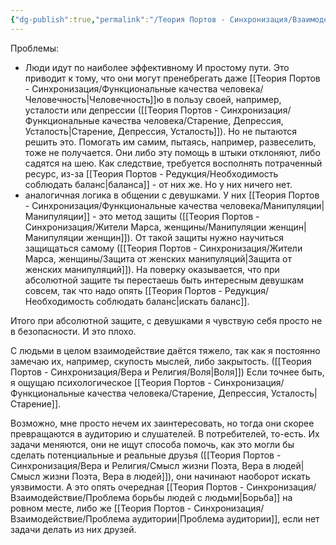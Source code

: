 ```yaml
---
{"dg-publish":true,"permalink":"/Теория Портов - Синхронизация/Взаимодействие/Взаимоотношения людей/"}
---
```


Проблемы:
- Люди идут по наиболее эффективному И простому пути. Это приводит к тому, что они могут пренебрегать даже [[Теория Портов - Синхронизация/Функциональные качества человека/Человечность\|Человечность]]ю в пользу своей, например, усталости или депрессии ([[Теория Портов - Синхронизация/Функциональные качества человека/Старение, Депрессия, Усталость\|Старение, Депрессия, Усталость]]). Но не пытаются решить это. Помогать им самим, пытаясь, например, развеселить, тоже не получается. Они либо эту помощь в штыки отклоняют, либо садятся на шею. Как следствие, требуется восполнять потраченный ресурс, из-за [[Теория Портов - Редукция/Необходимость соблюдать баланс\|баланса]] - от них же. Но у них ничего нет.
- аналогичная логика в общении с девушками. У них [[Теория Портов - Синхронизация/Функциональные качества человека/Манипуляции\|Манипуляции]] - это метод защиты ([[Теория Портов - Синхронизация/Жители Марса, женщины/Манипуляции женщин\|Манипуляции женщин]]). От такой защиты нужно научиться защищаться самому ([[Теория Портов - Синхронизация/Жители Марса, женщины/Защита от женских манипуляций\|Защита от женских манипуляций]]). На поверку оказывается, что при абсолютной защите ты перестаешь быть интересным девушкам совсем, так что надо опять [[Теория Портов - Редукция/Необходимость соблюдать баланс\|искать баланс]].

Итого при абсолютной защите, с девушками я чувствую себя просто не в безопасности. И это плохо.

С людьми в целом взаимодействие даётся тяжело, так как я постоянно замечаю их, например, скупость мыслей, либо закрытость. ([[Теория Портов - Синхронизация/Вера и Религия/Воля\|Воля]])
Если точнее быть, я ощущаю психологическое [[Теория Портов - Синхронизация/Функциональные качества человека/Старение, Депрессия, Усталость\|Старение]].

Возможно, мне просто нечем их заинтересовать, но тогда они скорее превращаются в аудиторию и слушателей.
В потребителей, то-есть. Их задачи меняются, они не ищут способа помочь, как это могли бы сделать потенциальные и реальные друзья ([[Теория Портов - Синхронизация/Вера и Религия/Смысл жизни Поэта, Вера в людей\|Смысл жизни Поэта, Вера в людей]]), они начинают наоборот искать уязвимости.
А это опять очередная [[Теория Портов - Синхронизация/Взаимодействие/Проблема борьбы людей с людьми\|Борьба]] на ровном месте, либо же [[Теория Портов - Синхронизация/Взаимодействие/Проблема аудитории\|Проблема аудитории]], если нет задачи делать из них друзей.